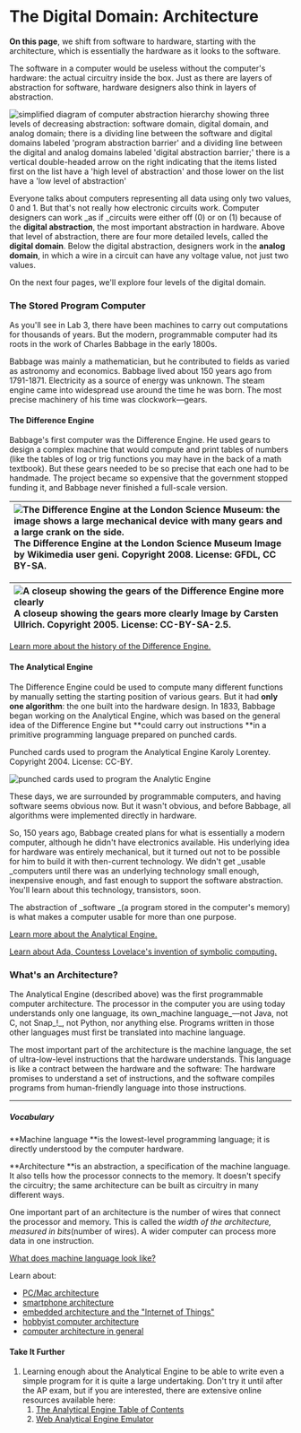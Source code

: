 # The Digital Domain: Architecture

**On this page**, we shift from software to hardware, starting with the architecture, which is essentially the hardware as it looks to the software.

The software in a computer would be useless without the computer's hardware: the actual circuitry inside the box. Just as there are layers of abstraction for software, hardware designers also think in layers of abstraction.

![](https://bjc.edc.org/bjc-r/img/6-computers/hardware-abstraction-mini.png "simplified diagram of computer abstraction hierarchy showing three levels of decreasing abstraction: software domain, digital domain, and analog domain; there is a dividing line between the software and digital domains labeled &apos;program abstraction barrier&apos; and a dividing line between the digital and analog domains labeled &apos;digital abstraction barrier;&apos; there is a vertical double-headed arrow on the right indicating that the items listed first on the list have a &apos;high level of abstraction&apos; and those lower on the list have a &apos;low level of abstraction&apos;")

Everyone talks about computers representing all data using only two values, 0 and 1. But that's not really how electronic circuits work. Computer designers can work \_as if \_circuits were either off \(0\) or on \(1\) because of the **digital abstraction**, the most important abstraction in hardware. Above that level of abstraction, there are four more detailed levels, called the **digital domain**. Below the digital abstraction, designers work in the **analog domain**, in which a wire in a circuit can have any voltage value, not just two values.

On the next four pages, we'll explore four levels of the digital domain.

### The Stored Program Computer

As you'll see in Lab 3, there have been machines to carry out computations for thousands of years. But the modern, programmable computer had its roots in the work of Charles Babbage in the early 1800s.

Babbage was mainly a mathematician, but he contributed to fields as varied as astronomy and economics. Babbage lived about 150 years ago from 1791-1871. Electricity as a source of energy was unknown. The steam engine came into widespread use around the time he was born. The most precise machinery of his time was clockwork—gears.

#### The Difference Engine

Babbage's first computer was the Difference Engine. He used gears to design a complex machine that would compute and print tables of numbers \(like the tables of log or trig functions you may have in the back of a math textbook\). But these gears needed to be so precise that each one had to be handmade. The project became so expensive that the government stopped funding it, and Babbage never finished a full-scale version.

| ![](https://bjc.edc.org/bjc-r/img/6-computers/babbage-difference-engine.jpg "The Difference Engine at the London Science Museum: the image shows a large mechanical device with many gears and a large crank on the side.") The Difference Engine at the London Science Museum Image by Wikimedia user geni. Copyright 2008. License: GFDL, CC BY-SA. |
| :--- |


| ![](https://bjc.edc.org/bjc-r/img/6-computers/closeup-difference-eng.jpg "A closeup showing the gears of the Difference Engine more clearly") A closeup showing the gears more clearly Image by Carsten Ullrich. Copyright 2005. License: CC-BY-SA-2.5. |
| :--- |


[Learn more about the history of the Difference Engine.](https://bjc.edc.org/bjc-r/cur/programming/6-computers/1-abstraction/06-digital-architecture.html?topic=nyc_bjc%2F6-how-computers-work.topic#hint-difference)

#### The Analytical Engine

The Difference Engine could be used to compute many different functions by manually setting the starting position of various gears. But it had **only one algorithm**: the one built into the hardware design. In 1833, Babbage began working on the Analytical Engine, which was based on the general idea of the Difference Engine but **could carry out instructions **in a primitive programming language prepared on punched cards.

Punched cards used to program the Analytical Engine Karoly Lorentey. Copyright 2004. License: CC-BY.

![](https://bjc.edc.org/bjc-r/img/6-computers/punched-cards-analytical-engine.jpg "punched cards used to program the Analytic Engine")

These days, we are surrounded by programmable computers, and having software seems obvious now. But it wasn't obvious, and before Babbage, all algorithms were implemented directly in hardware.

So, 150 years ago, Babbage created plans for what is essentially a modern computer, although he didn't have electronics available. His underlying idea for hardware was entirely mechanical, but it turned out not to be possible for him to build it with then-current technology. We didn't get \_usable \_computers until there was an underlying technology small enough, inexpensive enough, and fast enough to support the software abstraction. You'll learn about this technology, transistors, soon.

The abstraction of _software _\(a program stored in the computer's memory\) is what makes a computer usable for more than one purpose.

[Learn more about the Analytical Engine.](https://bjc.edc.org/bjc-r/cur/programming/6-computers/1-abstraction/06-digital-architecture.html?topic=nyc_bjc%2F6-how-computers-work.topic#hint-analytical)

[Learn about Ada, Countess Lovelace's invention of symbolic computing.](https://bjc.edc.org/bjc-r/cur/programming/6-computers/1-abstraction/06-digital-architecture.html?topic=nyc_bjc%2F6-how-computers-work.topic#hint-ada)

### What's an Architecture?

The Analytical Engine \(described above\) was the first programmable computer architecture. The processor in the computer you are using today understands only one language, its own_machine language_—not Java, not C, not Snap_!_, not Python, nor anything else. Programs written in those other languages must first be translated into machine language.

The most important part of the architecture is the machine language, the set of ultra-low-level instructions that the hardware understands. This language is like a contract between the hardware and the software: The hardware promises to understand a set of instructions, and the software compiles programs from human-friendly language into those instructions.

---

##### Vocabulary

**Machine language **is the lowest-level programming language; it is directly understood by the computer hardware.

**Architecture **is an abstraction, a specification of the machine language. It also tells how the processor connects to the memory. It doesn't specify the circuitry; the same architecture can be built as circuitry in many different ways.

One important part of an architecture is the number of wires that connect the processor and memory. This is called the _width of the architecture, measured in bits_\(number of wires\). A wider computer can process more data in one instruction.

[What does machine language look like?](https://bjc.edc.org/bjc-r/cur/programming/6-computers/1-abstraction/06-digital-architecture.html?topic=nyc_bjc%2F6-how-computers-work.topic#hint-machine-language)

Learn about:

* [PC/Mac architecture](https://bjc.edc.org/bjc-r/cur/programming/6-computers/1-abstraction/06-digital-architecture.html?topic=nyc_bjc%2F6-how-computers-work.topic#hint-architecture)
* [smartphone architecture](https://bjc.edc.org/bjc-r/cur/programming/6-computers/1-abstraction/06-digital-architecture.html?topic=nyc_bjc%2F6-how-computers-work.topic#hint-architecture-phone)
* [embedded architecture and the "Internet of Things"](https://bjc.edc.org/bjc-r/cur/programming/6-computers/1-abstraction/06-digital-architecture.html?topic=nyc_bjc%2F6-how-computers-work.topic#hint-architecture-iot)
* [hobbyist computer architecture](https://bjc.edc.org/bjc-r/cur/programming/6-computers/1-abstraction/06-digital-architecture.html?topic=nyc_bjc%2F6-how-computers-work.topic#hint-architecture-hobby)
* [computer architecture in general](https://bjc.edc.org/bjc-r/cur/programming/6-computers/1-abstraction/06-digital-architecture.html?topic=nyc_bjc%2F6-how-computers-work.topic#hint-architecture-general)

#### Take It Further

1. Learning enough about the Analytical Engine to be able to write even a simple program for it is quite a large undertaking. Don't try it until after the AP exam, but if you are interested, there are extensive online resources available here:
   1. [The Analytical Engine Table of Contents](http://www.fourmilab.ch/babbage/contents.html)
   2. [Web Analytical Engine Emulator](http://www.fourmilab.ch/babbage/emulator.html)



